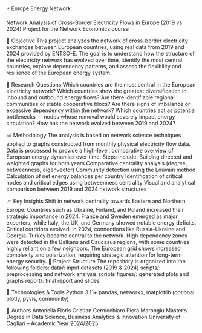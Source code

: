 ⚡ Europe Energy Network

Network Analysis of Cross-Border Electricity Flows in Europe (2019 vs 2024)
Project for the Network Economics course

🎯 Objective
This project analyzes the network of cross-border electricity exchanges between European countries, using real data from 2019 and 2024 provided by ENTSO-E.
The goal is to understand how the structure of the electricity network has evolved over time, identify the most central countries, explore dependency patterns, and assess the flexibility and resilience of the European energy system.

🧠 Research Questions
Which countries are the most central in the European electricity network?
Which countries show the greatest diversification in inbound and outbound energy flows?
Are there identifiable regional communities or stable cooperative blocs?
Are there signs of imbalance or excessive dependency within the network?
Which countries act as potential bottlenecks — nodes whose removal would severely impact energy circulation?
How has the network evolved between 2019 and 2024?

📊 Methodology
The analysis is based on network science techniques applied to graphs constructed from monthly physical electricity flow data.
Data is processed to provide a high-level, comparative overview of European energy dynamics over time.
Steps include:
Building directed and weighted graphs for both years
Comparative centrality analysis (degree, betweenness, eigenvector)
Community detection using the Louvain method
Calculation of net energy balances per country
Identification of critical nodes and critical edges using betweenness centrality
Visual and analytical comparison between 2019 and 2024 network structures

📈 Key Insights
Shift in network centrality towards Eastern and Northern Europe: Countries such as Ukraine, Finland, and Poland increased their strategic importance in 2024.
France and Sweden emerged as major exporters, while Italy, the UK, and Germany showed notable energy deficits.
Critical corridors evolved: in 2024, connections like Russia–Ukraine and Georgia–Turkey became central to the network.
High dependency zones were detected in the Balkans and Caucasus regions, with some countries highly reliant on a few neighbors.
The European grid shows increased complexity and polarization, requiring strategic attention for long-term energy security.
📁 Project Structure
The repository is organized into the following folders:
data/: input datasets (2019 & 2024)
scripts/: preprocessing and network analysis scripts
figures/: generated plots and graphs
report/: final report and slides

🧰 Technologies & Tools
Python 3.11+
pandas, networkx, matplotlib
(optional: plotly, pyvis, community)


📎 Authors
Antonella Floris
Cristian Cernicchiaro
Piera Marongiu
Master’s Degree in Data Science, Business Analytics & Innovation
University of Cagliari – Academic Year 2024/2025
